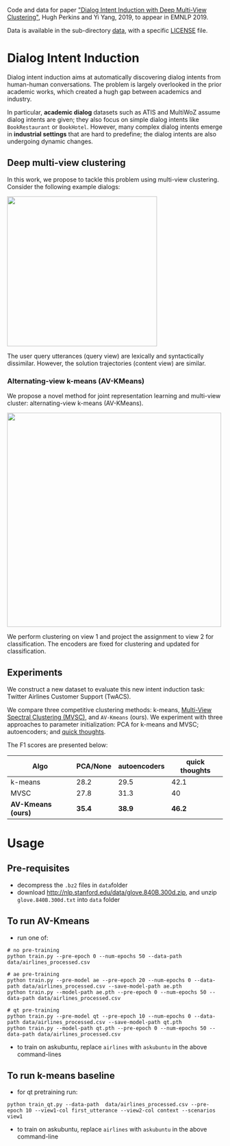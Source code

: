 Code and data for paper ["Dialog Intent Induction with Deep Multi-View Clustering"](https://arxiv.org/abs/1908.11487), Hugh Perkins and Yi Yang, 2019, to appear in EMNLP 2019.

Data is available in the sub-directory [data](data), with a specific [LICENSE](data/LICENSE) file.

# Dialog Intent Induction

Dialog intent induction aims at automatically discovering dialog intents from human-human conversations. The problem is largely overlooked in the prior academic works, which created a hugh gap between academics and industry. 

In particular, **academic dialog** datasets such as ATIS and MultiWoZ assume dialog intents are given; they also focus on simple dialog intents like `BookRestaurant` or `BookHotel`. However, many complex dialog intents emerge in **industrial settings** that are hard to predefine; the dialog intents are also undergoing dynamic changes.

## Deep multi-view clustering

In this work, we propose to tackle this problem using multi-view clustering. Consider the following example dialogs:

<img src="images/example_dialogs.png" width="350" />

The user query utterances (query view) are lexically and syntactically dissimilar. However, the solution trajectories (content view) are similar. 

### Alternating-view k-means (AV-KMeans)

We propose a novel method for joint representation learning and multi-view cluster: alternating-view k-means (AV-KMeans).

<img src="images/avkmeans_graph.png" width="500" />

We perform clustering on view 1 and project the assignment to view 2 for classification. The encoders are fixed for clustering and updated for classification.

## Experiments

We construct a new dataset to evaluate this new intent induction task: Twitter Airlines Customer Support (TwACS).

We compare three competitive clustering methods: k-means, [Multi-View Spectral Clustering (MVSC)](https://github.com/mariceli3/multiview), and `AV-Kmeans` (ours). We experiment with three approaches to parameter initialization: PCA for k-means and MVSC; autoencoders; and [quick thoughts](https://arxiv.org/pdf/1803.02893.pdf).

The F1 scores are presented below:

|Algo   | PCA/None | autoencoders | quick thoughts |
|------|----------|--------------|----------------|
|k-means| 28.2 | 29.5 | 42.1|
|MVSC| 27.8 | 31.3 | 40 |
|**AV-Kmeans (ours)** | **35.4** | **38.9** | **46.2** |


# Usage

## Pre-requisites

- decompress the `.bz2` files in `data`folder
- download http://nlp.stanford.edu/data/glove.840B.300d.zip, and unzip `glove.840B.300d.txt` into `data` folder

## To run AV-Kmeans

- run one of:
```
# no pre-training
python train.py --pre-epoch 0 --num-epochs 50 --data-path data/airlines_processed.csv

# ae pre-training
python train.py --pre-model ae --pre-epoch 20 --num-epochs 0 --data-path data/airlines_processed.csv --save-model-path ae.pth
python train.py --model-path ae.pth --pre-epoch 0 --num-epochs 50 --data-path data/airlines_processed.csv

# qt pre-training
python train.py --pre-model qt --pre-epoch 10 --num-epochs 0 --data-path data/airlines_processed.csv --save-model-path qt.pth
python train.py --model-path qt.pth --pre-epoch 0 --num-epochs 50 --data-path data/airlines_processed.csv
```
- to train on askubuntu, replace `airlines` with `askubuntu` in the above command-lines

## To run k-means baseline

- for qt pretraining run:
```
python train_qt.py --data-path  data/airlines_processed.csv --pre-epoch 10 --view1-col first_utterance --view2-col context --scenarios view1
```
- to train on askubuntu, replace `airlines` with `askubuntu` in the above command-line
